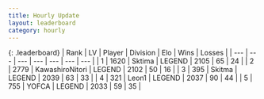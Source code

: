 ```yaml
---
title: Hourly Update
layout: leaderboard
category: hourly
---
```


{: .leaderboard}
| Rank | LV | Player | Division | Elo | Wins | Losses |
| --- | --- | --- | --- | --- | --- | --- |
| <span data-change="0">1</span> | 1620 | <span title="ID: 353063">Sktima</span> | LEGEND | <span data-change="0">2105</span> | <span data-change="0">65</span> | <span data-change="0">24</span> |
| <span data-change="0">2</span> | 2779 | <span title="ID: 164871">KawashiroNitori</span> | LEGEND | <span data-change="0">2102</span> | <span data-change="0">50</span> | <span data-change="0">16</span> |
| <span data-change="0">3</span> | 395 | <span title="ID: 402846">Skitma</span> | LEGEND | <span data-change="0">2039</span> | <span data-change="0">63</span> | <span data-change="0">33</span> |
| <span data-change="2">4</span> | 321 | <span title="ID: 538611">Leon1</span> | LEGEND | <span data-change="10">2037</span> | <span data-change="2">90</span> | <span data-change="0">44</span> |
| <span data-change="-1">5</span> | 755 | <span title="ID: 650820">YOFCA</span> | LEGEND | <span data-change="0">2033</span> | <span data-change="0">59</span> | <span data-change="0">35</span> |